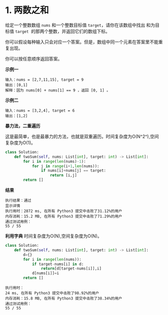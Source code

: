 # 1. 两数之和
给定一个整数数组 `nums` 和一个整数目标值 `target`，请你在该数组中找出 和为目标值 `target`  的那两个整数，并返回它们的数组下标。

你可以假设每种输入只会对应一个答案。但是，数组中同一个元素在答案里不能重复出现。

你可以按任意顺序返回答案。

**示例一**

```
输入：nums = [2,7,11,15], target = 9
输出：[0,1]
解释：因为 nums[0] + nums[1] == 9 ，返回 [0, 1] 。
```

**示例二**

```
输入：nums = [3,2,4], target = 6
输出：[1,2]
```


**暴力法，二重遍历**

这是最简单，也是最暴力的方法，也就是双重遍历。时间复杂度为O(N^2^),空间复杂度为O(1)。

```python
class Solution:
    def twoSum(self, nums: List[int], target: int) -> List[int]:
        for i in range(len(nums)-1):
            for j in range(i+1,len(nums)):
                if nums[i]+nums[j] == target:
                    return [i,j]
        return []
```
**结果**
```
执行结果：通过
显示详情
执行用时：2872 ms, 在所有 Python3 提交中击败了31.12%的用户
内存消耗：15.2 MB, 在所有 Python3 提交中击败了71.29%的用户
通过测试用例：
55 / 55
```

**利用字典**
时间复杂度为O(N),空间复杂度为O(N)。
```python
class Solution:
    def twoSum(self, nums: List[int], target: int) -> List[int]:
        d={}
        for i in range(len(nums)):
            if target-nums[i] in d:
                return[d[target-nums[i]],i]
            d[nums[i]]=i
        return []
```

```
执行用时：
24 ms, 在所有 Python3 提交中击败了98.92%的用户
内存消耗：15.8 MB, 在所有 Python3 提交中击败了38.34%的用户
通过测试用例：
55 / 55
```